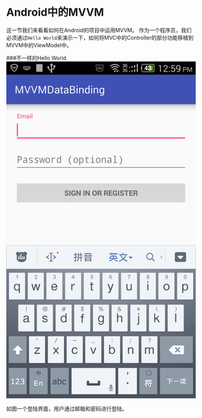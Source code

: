 # Android中的MVVM

这一节我们来看看如何在Android的项目中运用MVVM。
作为一个程序员，我们必须通过```Hello World```来演示一下，如何将MVC中的Controller的部分功能移植到MVVM中的ViewModel中。

###不一样的Hello World
![sample](../res/chapter1/1-4.png)


如图一个登陆界面，用户通过邮箱和密码进行登陆。